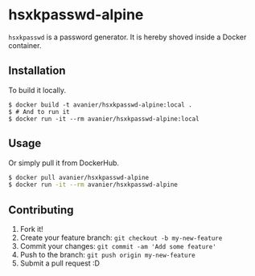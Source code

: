 # hsxkpasswd-alpine

`hsxkpasswd` is a password generator. It is hereby shoved inside a Docker container.

## Installation

To build it locally.

```shell
$ docker build -t avanier/hsxkpasswd-alpine:local .
$ # And to run it
$ docker run -it --rm avanier/hsxkpasswd-alpine:local
```

## Usage

Or simply pull it from DockerHub.

```bash
$ docker pull avanier/hsxkpasswd-alpine
$ docker run -it --rm avanier/hsxkpasswd-alpine
```

## Contributing

1. Fork it!
2. Create your feature branch: `git checkout -b my-new-feature`
3. Commit your changes: `git commit -am 'Add some feature'`
4. Push to the branch: `git push origin my-new-feature`
5. Submit a pull request :D
